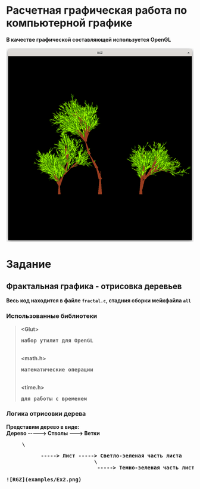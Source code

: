 # Расчетная графическая работа по компьютерной графике
<strong>В качестве графической составляющей используется OpenGL<strong>


![RGZ](examples/Ex1.png)

# Задание

## Фрактальная графика - отрисовка деревьев

Весь код находится в файле `fractal.c`, стадния сборки мейкфайла `all`

### Использованные библиотеки
>\<Glut> <pre>набор утилит для OpenGL</pre> \
><math.h> <pre>математические операции</pre> \
><time.h> <pre>для работы с временем</pre>

### Логика отрисовки дерева
Представим дерево в виде: \
Дерево  -----> Стволы ---> Ветки
<pre>     \<pre>
           -----> Лист -----> Светло-зеленая часть листа
                            \
                             -----> Темно-зеленая часть листа

![RGZ](examples/Ex2.png)
